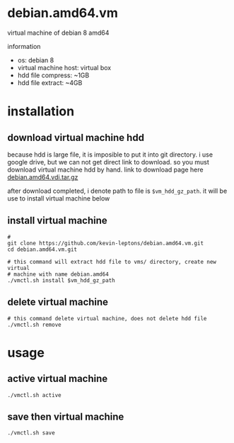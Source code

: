 # debian.amd64.vm
virtual machine of debian 8 amd64

information

- os: debian 8
- virtual machine host: virtual box
- hdd file compress: ~1GB
- hdd file extract: ~4GB

# installation

## download virtual machine hdd
because hdd is large file, it is imposible to put it into git directory. i use
google drive, but we can not get direct link to download. so you must download
virtual machine hdd by hand. link to download page here 
[debian.amd64.vdi.tar.gz](https://drive.google.com/open?id=0B6Eqm2oY7b1vZDdYNmRkbmJhMmM)

after download completed, i denote path to file is `$vm_hdd_gz_path`. it will
be use to install virtual machine below

## install virtual machine
```shell
# 
git clone https://github.com/kevin-leptons/debian.amd64.vm.git
cd debian.amd64.vm.git

# this command will extract hdd file to vms/ directory, create new virtual
# machine with name debian.amd64
./vmctl.sh install $vm_hdd_gz_path
```

## delete virtual machine
```shell
# this command delete virtual machine, does not delete hdd file
./vmctl.sh remove
```

# usage


## active virtual machine
```shell
./vmctl.sh active
```

## save then virtual machine
```shell
./vmctl.sh save
```
